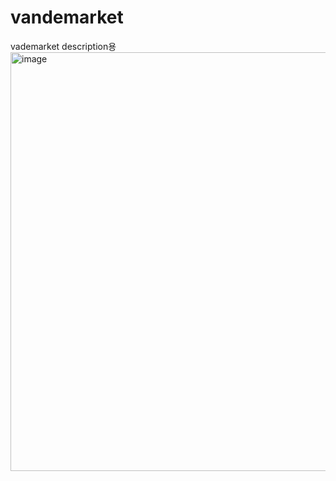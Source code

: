 # vandemarket
vademarket description용
<img width="670" alt="image" src="https://github.com/hongjunland/vandemarket/assets/48708288/42e52a9d-9e95-4426-b3ed-40972986c48f">
